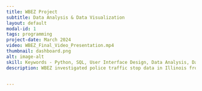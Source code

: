 ```yaml
---
title: WBEZ Project
subtitle: Data Analysis & Data Visualization
layout: default
modal-id: 1
tags: programming
project-date: March 2024
video: WBEZ_Final_Video_Presentation.mp4
thumbnail: dashboard.png
alt: image-alt
skill: Keywords - Python, SQL, User Interface Design, Data Analysis, Data Visualization
description: WBEZ investigated police traffic stop data in Illinois from 2004-2022. Their team explored the data solely from a racial perspective and enlisted the Data Science Institute to build on their analysis of the relationship between traffic stops and race as well as between additional demographics such as age, gender, and location. <br> To increase engagement and accessibility to the data, our group created two interactive dashboards consisting of visualizations and driver-to-driver comparisons across selected demographics. Users can view choropleth maps to see county-level differences, scatterplots to contrast demographic groups at the individual agency level, and sunburst charts to visualize likelihood breakdowns, shown below.


---
```

